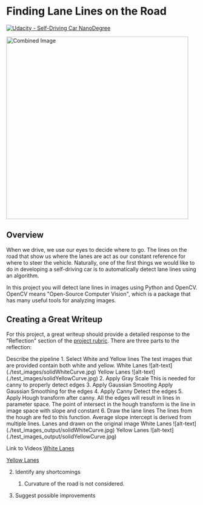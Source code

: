 # **Finding Lane Lines on the Road** 
[![Udacity - Self-Driving Car NanoDegree](https://s3.amazonaws.com/udacity-sdc/github/shield-carnd.svg)](http://www.udacity.com/drive)

<img src="examples/laneLines_thirdPass.jpg" width="480" alt="Combined Image" />

Overview
---

When we drive, we use our eyes to decide where to go.  The lines on the road that show us where the lanes are act as our constant reference for where to steer the vehicle.  Naturally, one of the first things we would like to do in developing a self-driving car is to automatically detect lane lines using an algorithm.

In this project you will detect lane lines in images using Python and OpenCV.  OpenCV means "Open-Source Computer Vision", which is a package that has many useful tools for analyzing images.  

Creating a Great Writeup
---
For this project, a great writeup should provide a detailed response to the "Reflection" section of the [project rubric](https://review.udacity.com/#!/rubrics/322/view). There are three parts to the reflection:

Describe the pipeline
    1. Select White and Yellow lines
        The test images that are provided contain both white and yellow. 
        White Lanes
        ![alt-text] (./test_images/solidWhiteCurve.jpg)
        Yellow Lanes
        ![alt-text] (./test_images/solidYellowCurve.jpg)
    2. Apply Gray Scale
        This is needed for canny to properly detect edges
    3. Apply Gaussian Smooting
        Apply Gaussian Smoothing for the edges
    4. Apply Canny
        Detect the edges
    5. Apply Hough transform after canny. 
        All the edges will result in lines in parameter space. The point of intersect in the hough transform is the line in 
        image space with slope and constant
    6. Draw the lane lines
        The lines from the hough are fed to this function. 
        Average slope intercept is derived from multiple lines.
        Lanes and drawn on the original image
         White Lanes
        ![alt-text] (./test_images_output/solidWhiteCurve.jpg)
        Yellow Lanes
        ![alt-text] (./test_images_output/solidYellowCurve.jpg)

Link to Videos
[White Lanes](https://youtu.be/Xv-tLLH5GOw)

[Yellow Lanes](https://youtu.be/xZGnnONLlWY)

2. Identify any shortcomings
    1. Curvature of the road is not considered.

3. Suggest possible improvements
    


